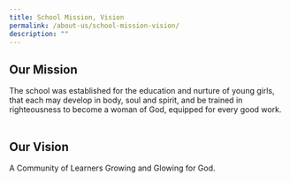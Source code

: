 ```yaml
---
title: School Mission, Vision
permalink: /about-us/school-mission-vision/
description: ""
---
```

## Our Mission

The school was established for the education and nurture of young girls, that each may develop in body, soul and spirit, and be trained in righteousness to become a woman of God, equipped for every good work.  
   

## Our Vision

A Community of Learners Growing and Glowing for God.